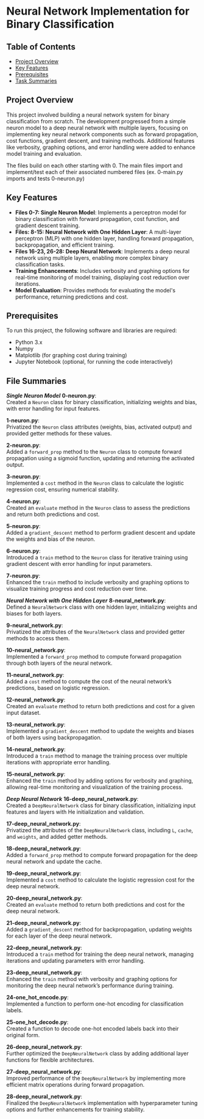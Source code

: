 # Neural Network Implementation for Binary Classification

## Table of Contents
- [Project Overview](#project-overview)
- [Key Features](#key-features)
- [Prerequisites](#prerequisites)
- [Task Summaries](#task-summaries)

## Project Overview

This project involved building a neural network system for binary classification from scratch. The development progressed from a simple neuron model to a deep neural network with multiple layers, focusing on implementing key neural network components such as forward propagation, cost functions, gradient descent, and training methods. Additional features like verbosity, graphing options, and error handling were added to enhance model training and evaluation.

The files build on each other starting with 0. The main files import and implement/test each of their associated numbered files (ex. 0-main.py imports and tests 0-neuron.py)

## Key Features

- **Files 0-7: Single Neuron Model**: Implements a perceptron model for binary classification with forward propagation, cost function, and gradient descent training.
- **Files: 8-15: Neural Network with One Hidden Layer**: A multi-layer perceptron (MLP) with one hidden layer, handling forward propagation, backpropagation, and efficient training.
- **Files 16-23, 26-28: Deep Neural Network**: Implements a deep neural network using multiple layers, enabling more complex binary classification tasks.
- **Training Enhancements**: Includes verbosity and graphing options for real-time monitoring of model training, displaying cost reduction over iterations.
- **Model Evaluation**: Provides methods for evaluating the model's performance, returning predictions and cost.

## Prerequisites

To run this project, the following software and libraries are required:

- Python 3.x
- Numpy
- Matplotlib (for graphing cost during training)
- Jupyter Notebook (optional, for running the code interactively)

## File Summaries
_**Single Neuron Model**_
**0-neuron.py**:  
   Created a `Neuron` class for binary classification, initializing weights and bias, with error handling for input features.

**1-neuron.py**:  
   Privatized the `Neuron` class attributes (weights, bias, activated output) and provided getter methods for these values.

**2-neuron.py**:  
   Added a `forward_prop` method to the `Neuron` class to compute forward propagation using a sigmoid function, updating and returning the activated output.

**3-neuron.py**:  
   Implemented a `cost` method in the `Neuron` class to calculate the logistic regression cost, ensuring numerical stability.

**4-neuron.py**:  
   Created an `evaluate` method in the `Neuron` class to assess the predictions and return both predictions and cost.

**5-neuron.py**:  
   Added a `gradient_descent` method to perform gradient descent and update the weights and bias of the neuron.

**6-neuron.py**:  
   Introduced a `train` method to the `Neuron` class for iterative training using gradient descent with error handling for input parameters.

**7-neuron.py**:  
   Enhanced the `train` method to include verbosity and graphing options to visualize training progress and cost reduction over time.

_**Neural Network with One Hidden Layer**_
**8-neural_network.py**:  
   Defined a `NeuralNetwork` class with one hidden layer, initializing weights and biases for both layers.

**9-neural_network.py**:  
   Privatized the attributes of the `NeuralNetwork` class and provided getter methods to access them.

**10-neural_network.py**:  
    Implemented a `forward_prop` method to compute forward propagation through both layers of the neural network.

**11-neural_network.py**:  
    Added a `cost` method to compute the cost of the neural network’s predictions, based on logistic regression.

**12-neural_network.py**:  
    Created an `evaluate` method to return both predictions and cost for a given input dataset.

**13-neural_network.py**:  
    Implemented a `gradient_descent` method to update the weights and biases of both layers using backpropagation.

**14-neural_network.py**:  
    Introduced a `train` method to manage the training process over multiple iterations with appropriate error handling.

**15-neural_network.py**:  
    Enhanced the `train` method by adding options for verbosity and graphing, allowing real-time monitoring and visualization of the training process.

_**Deep Neural Network**_
**16-deep_neural_network.py**:  
    Created a `DeepNeuralNetwork` class for binary classification, initializing input features and layers with He initialization and validation.

**17-deep_neural_network.py**:  
    Privatized the attributes of the `DeepNeuralNetwork` class, including `L`, `cache`, and `weights`, and added getter methods.

**18-deep_neural_network.py**:  
    Added a `forward_prop` method to compute forward propagation for the deep neural network and update the cache.

**19-deep_neural_network.py**:  
    Implemented a `cost` method to calculate the logistic regression cost for the deep neural network.

**20-deep_neural_network.py**:  
    Created an `evaluate` method to return both predictions and cost for the deep neural network.

**21-deep_neural_network.py**:  
    Added a `gradient_descent` method for backpropagation, updating weights for each layer of the deep neural network.

**22-deep_neural_network.py**:  
    Introduced a `train` method for training the deep neural network, managing iterations and updating parameters with error handling.

**23-deep_neural_network.py**:  
    Enhanced the `train` method with verbosity and graphing options for monitoring the deep neural network’s performance during training.

**24-one_hot_encode.py**:  
    Implemented a function to perform one-hot encoding for classification labels.

**25-one_hot_decode.py**:  
    Created a function to decode one-hot encoded labels back into their original form.

**26-deep_neural_network.py**:  
    Further optimized the `DeepNeuralNetwork` class by adding additional layer functions for flexible architectures.

**27-deep_neural_network.py**:  
    Improved performance of the `DeepNeuralNetwork` by implementing more efficient matrix operations during forward propagation.

**28-deep_neural_network.py**:  
    Finalized the `DeepNeuralNetwork` implementation with hyperparameter tuning options and further enhancements for training stability.
